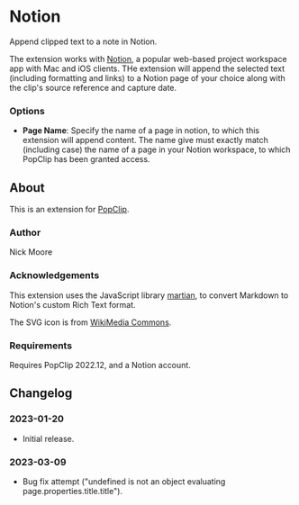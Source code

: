 # Notion

Append clipped text to a note in Notion.

The extension works with [Notion](https://www.notion.so/), a popular web-based project workspace app with Mac and iOS clients. THe extension will append the selected text (including formatting and links) to a Notion page of your choice along with the clip's source reference and capture date.

### Options

* **Page Name**: Specify the name of a page in notion, to which this extension will append content. The name give must exactly match (including case) the name of a page in your Notion workspace, to which PopClip has been granted access.

## About

This is an extension for [PopClip](https://www.popclip.app/).

### Author

Nick Moore

### Acknowledgements

This extension uses the JavaScript library [martian](https://github.com/tryfabric/martian), to convert Markdown to Notion's custom Rich Text format.

The SVG icon is from [WikiMedia Commons](https://commons.wikimedia.org/wiki/File:Notion-logo.svg).

### Requirements

Requires PopClip 2022.12, and a Notion account.

## Changelog

### 2023-01-20

* Initial release.

### 2023-03-09

* Bug fix attempt ("undefined is not an object evaluating page.properties.title.title").